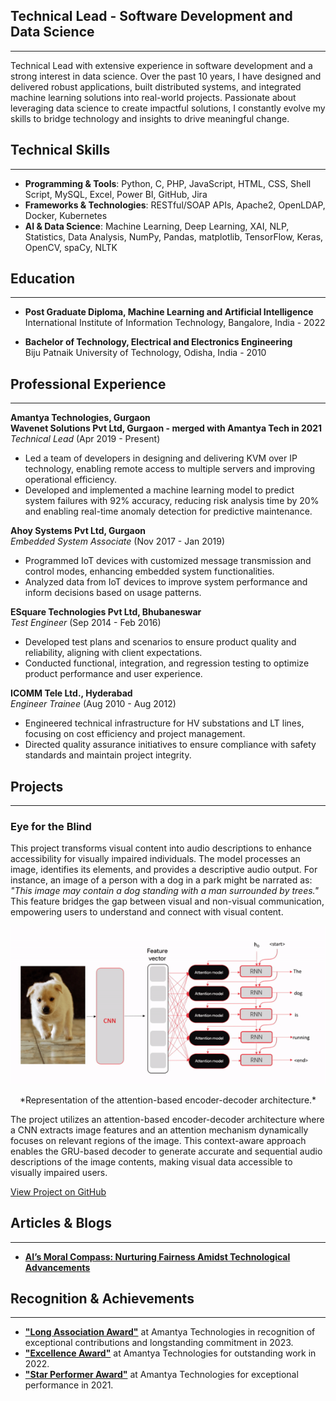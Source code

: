 ## Technical Lead - Software Development and Data Science
---
Technical Lead with extensive experience in software development and a strong interest in data science. 
Over the past 10 years, I have designed and delivered robust applications, built distributed systems, 
and integrated machine learning solutions into real-world projects. Passionate about leveraging data science 
to create impactful solutions, I constantly evolve my skills to bridge technology and insights to drive meaningful change.


## Technical Skills
---
- **Programming & Tools**: Python, C, PHP, JavaScript, HTML, CSS, Shell Script, MySQL, Excel, Power BI, GitHub, Jira
- **Frameworks & Technologies**: RESTful/SOAP APIs, Apache2, OpenLDAP, Docker, Kubernetes
- **AI & Data Science**: Machine Learning, Deep Learning, XAI, NLP, Statistics, Data Analysis, NumPy, Pandas, matplotlib, TensorFlow, Keras, OpenCV, spaCy, NLTK


## Education
---
- **Post Graduate Diploma, Machine Learning and Artificial Intelligence**  
  International Institute of Information Technology, Bangalore, India - 2022

- **Bachelor of Technology, Electrical and Electronics Engineering**  
  Biju Patnaik University of Technology, Odisha, India - 2010


## Professional Experience
---
**Amantya Technologies, Gurgaon**  
**Wavenet Solutions Pvt Ltd, Gurgaon - merged with Amantya Tech in 2021**  
*Technical Lead* (Apr 2019 - Present)  
- Led a team of developers in designing and delivering KVM over IP technology, enabling remote access to multiple servers and improving operational efficiency.  
- Developed and implemented a machine learning model to predict system failures with 92% accuracy, reducing risk analysis time by 20% and enabling real-time anomaly detection for predictive maintenance.

**Ahoy Systems Pvt Ltd, Gurgaon**  
*Embedded System Associate* (Nov 2017 - Jan 2019)  
- Programmed IoT devices with customized message transmission and control modes, enhancing embedded system functionalities.  
- Analyzed data from IoT devices to improve system performance and inform decisions based on usage patterns.

**ESquare Technologies Pvt Ltd, Bhubaneswar**  
*Test Engineer* (Sep 2014 - Feb 2016)  
- Developed test plans and scenarios to ensure product quality and reliability, aligning with client expectations.  
- Conducted functional, integration, and regression testing to optimize product performance and user experience.

**ICOMM Tele Ltd., Hyderabad**  
*Engineer Trainee* (Aug 2010 - Aug 2012)  
- Engineered technical infrastructure for HV substations and LT lines, focusing on cost efficiency and project management.  
- Directed quality assurance initiatives to ensure compliance with safety standards and maintain project integrity.


## Projects
---

### Eye for the Blind 
This project transforms visual content into audio descriptions to enhance accessibility for visually impaired individuals. The model processes an image, identifies its elements, and provides a descriptive audio output. For instance, an image of a person with a dog in a park might be narrated as:  
*"This image may contain a dog standing with a man surrounded by trees."*  
This feature bridges the gap between visual and non-visual communication, empowering users to understand and connect with visual content.

![Attention-Based Encoder-Decoder Architecture](/assets/img/attention_model.png)  
<p align="center">
  *Representation of the attention-based encoder-decoder architecture.*
</p>


The project utilizes an attention-based encoder-decoder architecture where a CNN extracts image features and an attention mechanism dynamically focuses on relevant regions of the image. This context-aware approach enables the GRU-based decoder to generate accurate and sequential audio descriptions of the image contents, making visual data accessible to visually impaired users.

[View Project on GitHub](https://github.com/AryaSwain/Eye-For-The-Blind_AryaSwain)

## Articles & Blogs
---

- **[AI’s Moral Compass: Nurturing Fairness Amidst Technological Advancements](https://medium.com/@arya.swain/ais-moral-compass-nurturing-fairness-amidst-technological-advancements-847f44cf6ea9)**

## Recognition & Achievements
---
- **["Long Association Award"](assets/img/long_association_award.jpeg)** at Amantya Technologies in recognition of exceptional contributions and longstanding commitment in 2023.
- **["Excellence Award"](assets/img/excellence_award.png)** at Amantya Technologies for outstanding work in 2022.
- **["Star Performer Award"](assets/img/star_performer_award.jpg)** at Amantya Technologies for exceptional performance in 2021.



